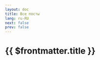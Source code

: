 ```yaml
---
layout: doc
title: Все посты
lang: ru-RU
next: false
prev: false
---
```


<script setup lang="ts">
import { useData } from 'vitepress'
</script>

# {{ $frontmatter.title }}



